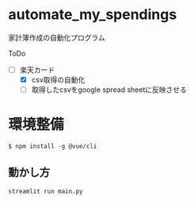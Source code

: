 # automate_my_spendings
家計簿作成の自動化プログラム

ToDo
- [ ] 楽天カード
  - [x] csv取得の自動化
  - [ ] 取得したcsvをgoogle spread sheetに反映させる

# 環境整備
```
$ npm install -g @vue/cli
```

## 動かし方
```
streamlit run main.py
```
